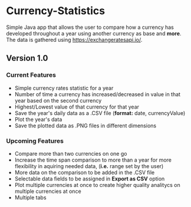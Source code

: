 # Currency-Statistics
Simple Java app that allows the user to compare how a currency has developed throughout a year using another currency as base and **more**.
The data is gathered using https://exchangeratesapi.io/.

## Version 1.0
### Current Features
- Simple currency rates statistic for a year
- Number of time a currency has increased/decreased in value in that year based on the second currency
- Highest/Lowest value of that currency for that year
- Save the year's daily data as a .CSV file (**format:** date, currencyValue)
- Plot the year's data
- Save the plotted data as .PNG files in different dimensions

### Upcoming Features
- Compare more than two currencies on one go
- Increase the time span comparison to more than a year for more flexibility in aquiring needed data, (**i.e.** range set by the user)
- More data on the comparison to be added in the .CSV file
- Selectable data fields to be assigned in **Export as CSV** option
- Plot multiple currencies at once to create higher quality analitycs on multiple currencies at once
- Multiple tabs
